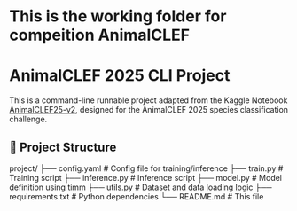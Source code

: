 # This is the working folder for compeition AnimalCLEF

# AnimalCLEF 2025 CLI Project

This is a command-line runnable project adapted from the Kaggle Notebook [AnimalCLEF25-v2](https://www.kaggle.com/code/furioussavenger/animalclef25-v2), designed for the AnimalCLEF 2025 species classification challenge.

## 📁 Project Structure
project/ ├── config.yaml # Config file for training/inference ├── train.py # Training script ├── inference.py # Inference script ├── model.py # Model definition using timm ├── utils.py # Dataset and data loading logic ├── requirements.txt # Python dependencies └── README.md # This file